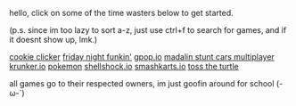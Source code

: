 hello, click on some of the time wasters below to get started.

(p.s. since im too lazy to sort a-z, just use ctrl+f to search for games, and if it doesnt show up,  lmk.)

[cookie clicker](https://pixelamp-isgay.github.io/cowokies/)
[friday night funkin'](https://pixelamp-isgay.github.io/fnf/)
[gpop.io](https://pixelamp-isgay.github.io/gpop.io/)
[madalin stunt cars multiplayer](https://pixelamp-isgay.github.io/madalinscm/)
[krunker.io](https://pixelamp-isgay.github.io/krunker.io/)
[pokemon](https://pixelamp-isgay.github.io/pokemongames/)
[shellshock.io](https://pixelamp-isgay.github.io/shellshock/)
[smashkarts.io](https://pixelamp-isgay.github.io/smashkarts/)
[toss the turtle](https://pixelamp-isgay.github.io/tosstheturtle/)


all games go to their respected owners, im just goofin around for school (-ω-`)
